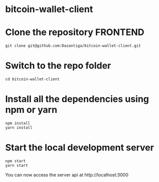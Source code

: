 ﻿# bitcoin-wallet-client

# Clone the repository FRONTEND

    git clone git@github.com:Dazantiga/bitcoin-wallet-client.git

# Switch to the repo folder

    cd bitcoin-wallet-client

# Install all the dependencies using npm or yarn

    npm install
    yarn install

# Start the local development server

    npm start
    yarn start

You can now access the server api at http://localhost:3000
